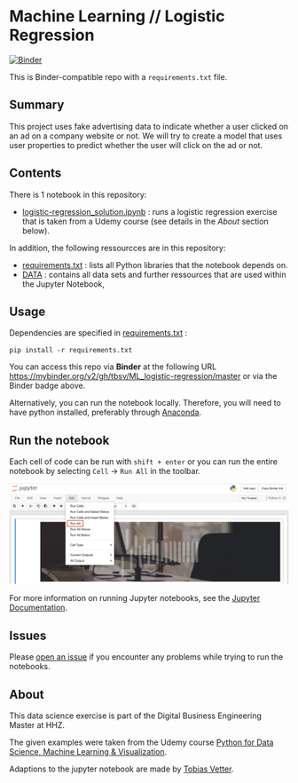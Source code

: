 # Machine Learning // Logistic Regression

[![Binder](https://mybinder.org/badge_logo.svg)](https://mybinder.org/v2/gh/tbsv/ML_logistic-regression/master?filepath=logistic-regression_solution.ipynb)

This is Binder-compatible repo with a `requirements.txt` file.

## Summary

This project uses fake advertising data to indicate whether a user clicked on an ad on a company website or not. We will try to create a model that uses user properties to predict whether the user will click on the ad or not.

## Contents

There is 1 notebook in this repository:

- [logistic-regression_solution.ipynb](logistic-regression_solution.ipynb) : runs a logistic regression exercise that is taken from a Udemy course (see details in the *About* section below).

In addition, the following ressourcces are in this repository:

- [requirements.txt](requirements.txt) : lists all Python libraries that the notebook
depends on.
- [DATA](DATA) : contains all data sets and further ressources that are used within the Jupyter Notebook,


## Usage

Dependencies are specified in [requirements.txt](/requirements.txt) :

```
pip install -r requirements.txt
```

You can access this repo via **Binder** at the following URL 
https://mybinder.org/v2/gh/tbsv/ML_logistic-regression/master or via the Binder badge above.

Alternatively, you can run the notebook locally. Therefore, you will need to have python installed,
preferably through [Anaconda](https://www.anaconda.com/download/).

## Run the notebook

Each cell of code can be run with `shift + enter` or you can run the entire notebook by selecting `Cell` -> `Run All` in the toolbar.

![Screenshot](DATA/jn_run-all.png?raw=true "Screenshot")

For more information on running Jupyter notebooks, see the [Jupyter Documentation](https://jupyter.readthedocs.io/en/latest/).

## Issues

Please [open an issue](https://github.com/tbsv/ML_logistic-regression/issues) if you encounter any problems while trying to run the notebooks.

## About
This data science exercise is part of the Digital Business Engineering Master at HHZ.

The given examples were taken from the Udemy course [Python for Data Science, Machine Learning & Visualization](https://www.udemy.com/course/python-data-science-machine-learning/).

Adaptions to the jupyter notebook are made by [Tobias Vetter](mailto:tobias.vetter@student.reutlingen-university.de).

